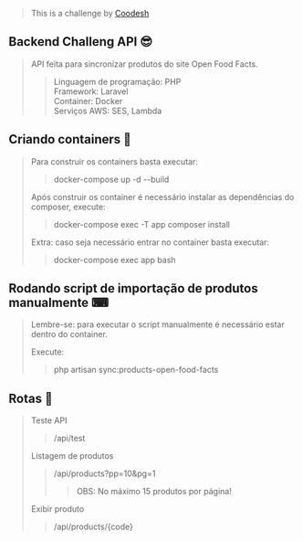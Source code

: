 >  This is a challenge by [Coodesh](https://coodesh.com/)

## Backend Challeng API 😎
> API feita para sincronizar produtos do site Open Food Facts.
> 
> >Linguagem de programação: PHP <br> Framework: Laravel <br> Container: Docker <br> Serviços AWS: SES, Lambda

## Criando containers 🐳

> Para construir os containers basta executar:
> >docker-compose up -d --build
> 
> Após construir os container é necessário instalar as dependências do composer, execute:
> > docker-compose exec -T app composer install
>  
> Extra: caso seja necessário entrar no container basta executar:
> > docker-compose exec app bash 

## Rodando script de importação de produtos manualmente ⌨

> Lembre-se: para executar o script manualmente é necessário estar dentro do container.
> 
> Execute: 
> > php artisan sync:products-open-food-facts

## Rotas 🛬
> Teste API
> > /api/test 
> > 
> Listagem de produtos
> > /api/products?pp=10&pg=1
> > 
> > > OBS: No máximo 15 produtos por página! 
> 
> Exibir produto
> > /api/products/{code}


